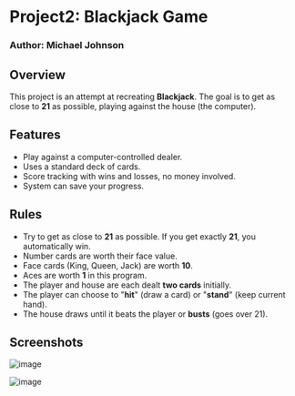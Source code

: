 # Project2: Blackjack Game
### Author: Michael Johnson
## Overview
This project is an attempt at recreating **Blackjack**. The goal is to get as close to **21** as possible, playing against the house (the computer).

## Features
- Play against a computer-controlled dealer.
- Uses a standard deck of cards.
- Score tracking with wins and losses, no money involved.
- System can save your progress.

## Rules
- Try to get as close to **21** as possible. If you get exactly **21**, you automatically win.
- Number cards are worth their face value.
- Face cards (King, Queen, Jack) are worth **10**.
- Aces are worth **1** in this program.
- The player and house are each dealt **two cards** initially.
- The player can choose to "**hit**" (draw a card) or "**stand**" (keep current hand).
- The house draws until it beats the player or **busts** (goes over 21).

## Screenshots

![image](https://github.com/user-attachments/assets/a31c0159-6417-4b96-9026-76c668d110ee)

![image](https://github.com/user-attachments/assets/33295ade-3194-46e4-b06c-e7d1719c3561)


